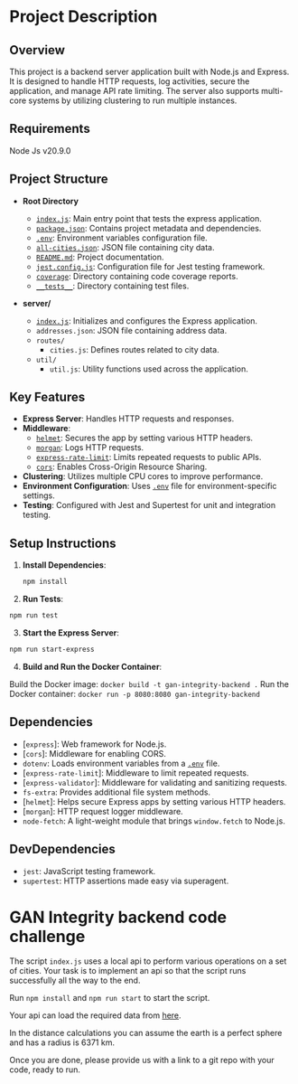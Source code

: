 # Project Description

## Overview

This project is a backend server application built with Node.js and Express. It is designed to handle HTTP requests, log activities, secure the application, and manage API rate limiting. The server also supports multi-core systems by utilizing clustering to run multiple instances.

## Requirements
 Node Js v20.9.0

## Project Structure

- **Root Directory**
  - [`index.js`](index.js): Main entry point that tests the express application.
  - [`package.json`](package.json): Contains project metadata and dependencies.
  - [`.env`](.env): Environment variables configuration file.
  - [`all-cities.json`](all-cities.json): JSON file containing city data.
  - [`README.md`](README.md): Project documentation.
  - [`jest.config.js`](jest.config.js): Configuration file for Jest testing framework.
  - [`coverage`](coverage): Directory containing code coverage reports.
  - [`__tests__`](__tests__): Directory containing test files.

- **server/**
  - [`index.js`](index.js): Initializes and configures the Express application.
  - `addresses.json`: JSON file containing address data.
  - `routes/`
    - `cities.js`: Defines routes related to city data.
  - `util/`
    - `util.js`: Utility functions used across the application.

## Key Features

- **Express Server**: Handles HTTP requests and responses.
- **Middleware**:
  - [`helmet`](node_modules/helmet/index.d.cts): Secures the app by setting various HTTP headers.
  - [`morgan`](/Users/paullungu/Library/Caches/typescript/5.6/node_modules/@types/morgan/index.d.ts): Logs HTTP requests.
  - [`express-rate-limit`](/Users/paullungu/Library/Caches/typescript/5.6/node_modules/@types/express/index.d.ts): Limits repeated requests to public APIs.
  - [`cors`](/Users/paullungu/Library/Caches/typescript/5.6/node_modules/@types/cors/index.d.ts): Enables Cross-Origin Resource Sharing.
- **Clustering**: Utilizes multiple CPU cores to improve performance.
- **Environment Configuration**: Uses [`.env`](.env) file for environment-specific settings.
- **Testing**: Configured with Jest and Supertest for unit and integration testing.

## Setup Instructions

1. **Install Dependencies**:
   ```sh
   npm install
   ```

2. **Run Tests**:

```sh
npm run test
```

3. **Start the Express Server**:

```sh
npm run start-express
```

4. **Build and Run the Docker Container**:

Build the Docker image: `docker build -t gan-integrity-backend .`
Run the Docker container: `docker run -p 8080:8080 gan-integrity-backend`


## Dependencies

- [`express`]: Web framework for Node.js.
- [`cors`]: Middleware for enabling CORS.
- `dotenv`: Loads environment variables from a [`.env`](.env) file.
- [`express-rate-limit`]: Middleware to limit repeated requests.
- [`express-validator`]: Middleware for validating and sanitizing requests.
- `fs-extra`: Provides additional file system methods.
- [`helmet`]: Helps secure Express apps by setting various HTTP headers.
- [`morgan`]: HTTP request logger middleware.
- `node-fetch`: A light-weight module that brings `window.fetch` to Node.js.

## DevDependencies

- `jest`: JavaScript testing framework.
- `supertest`: HTTP assertions made easy via superagent.

# GAN Integrity backend code challenge

The script `index.js` uses a local api to perform various operations on a set of cities. Your task is to implement an api so that the script runs successfully all the way to the end.

Run `npm install` and `npm run start` to start the script.

Your api can load the required data from [here](addresses.json).

In the distance calculations you can assume the earth is a perfect sphere and has a radius is 6371 km.

Once you are done, please provide us with a link to a git repo with your code, ready to run.
